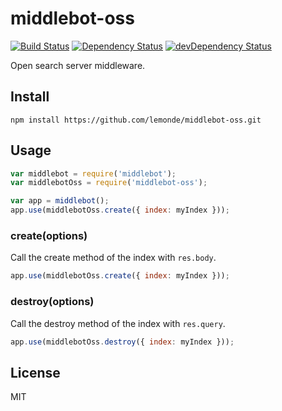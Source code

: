 # middlebot-oss
[![Build Status](https://travis-ci.org/lemonde/middlebot-oss.svg?branch=master)](https://travis-ci.org/lemonde/middlebot-oss)
[![Dependency Status](https://david-dm.org/lemonde/middlebot-oss.svg?theme=shields.io)](https://david-dm.org/lemonde/middlebot-oss)
[![devDependency Status](https://david-dm.org/lemonde/middlebot-oss/dev-status.svg?theme=shields.io)](https://david-dm.org/lemonde/middlebot-oss#info=devDependencies)

Open search server middleware.

## Install

```
npm install https://github.com/lemonde/middlebot-oss.git
```

## Usage

```js
var middlebot = require('middlebot');
var middlebotOss = require('middlebot-oss');

var app = middlebot();
app.use(middlebotOss.create({ index: myIndex }));
```

### create(options)

Call the create method of the index with `res.body`.

```js
app.use(middlebotOss.create({ index: myIndex }));
```

### destroy(options)

Call the destroy method of the index with `res.query`.

```js
app.use(middlebotOss.destroy({ index: myIndex }));
```

## License

MIT